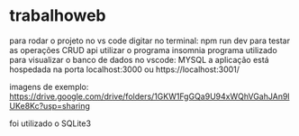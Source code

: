 # trabalhoweb
para rodar o projeto no vs code digitar no terminal: npm run dev
para testar as operações CRUD api utilizar o programa insomnia
programa utilizado para visualizar o banco de dados no vscode: MYSQL
a aplicação está hospedada na porta localhost:3000 ou https://localhost:3001/ 

imagens de exemplo: https://drive.google.com/drive/folders/1GKW1FgGQa9U94xWQhVGahJAn9lUKe8Kc?usp=sharing

foi utilizado o SQLite3
